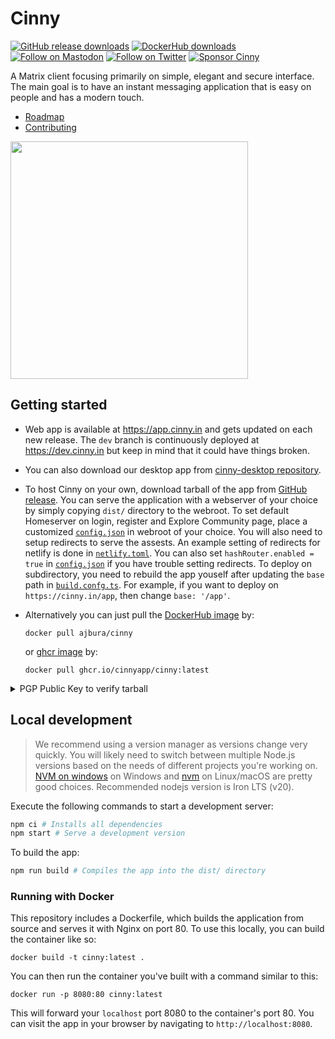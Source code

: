 # Cinny
<p>
    <a href="https://github.com/ajbura/cinny/releases">
        <img alt="GitHub release downloads" src="https://img.shields.io/github/downloads/ajbura/cinny/total?logo=github&style=social"></a>
    <a href="https://hub.docker.com/r/ajbura/cinny">
        <img alt="DockerHub downloads" src="https://img.shields.io/docker/pulls/ajbura/cinny?logo=docker&style=social"></a>
    <a href="https://fosstodon.org/@cinnyapp">
        <img alt="Follow on Mastodon" src="https://img.shields.io/mastodon/follow/106845779685925461?domain=https%3A%2F%2Ffosstodon.org&logo=mastodon&style=social"></a>
    <a href="https://twitter.com/intent/follow?screen_name=cinnyapp">
        <img alt="Follow on Twitter" src="https://img.shields.io/twitter/follow/cinnyapp?logo=twitter&style=social"></a>
    <a href="https://cinny.in/#sponsor">
        <img alt="Sponsor Cinny" src="https://img.shields.io/opencollective/all/cinny?logo=opencollective&style=social"></a>
</p>

A Matrix client focusing primarily on simple, elegant and secure interface. The main goal is to have an instant messaging application that is easy on people and has a modern touch.
- [Roadmap](https://github.com/orgs/cinnyapp/projects/1)
- [Contributing](./CONTRIBUTING.md)

<img align="center" src="https://raw.githubusercontent.com/cinnyapp/cinny-site/main/assets/preview2-light.png" height="380">

## Getting started
* Web app is available at https://app.cinny.in and gets updated on each new release. The `dev` branch is continuously deployed at https://dev.cinny.in but keep in mind that it could have things broken.

* You can also download our desktop app from [cinny-desktop repository](https://github.com/cinnyapp/cinny-desktop).

* To host Cinny on your own, download tarball of the app from [GitHub release](https://github.com/cinnyapp/cinny/releases/latest).
You can serve the application with a webserver of your choice by simply copying `dist/` directory to the webroot. 
To set default Homeserver on login, register and Explore Community page, place a customized [`config.json`](config.json) in webroot of your choice.
You will also need to setup redirects to serve the assests. An example setting of redirects for netlify is done in [`netlify.toml`](netlify.toml). You can also set `hashRouter.enabled = true` in [`config.json`](config.json) if you have trouble setting redirects.
To deploy on subdirectory, you need to rebuild the app youself after updating the `base` path in [`build.confg.ts`](build.confg.ts). For example, if you want to deploy on `https://cinny.in/app`, then change `base: '/app'`.

* Alternatively you can just pull the [DockerHub image](https://hub.docker.com/r/ajbura/cinny) by:
    ```
    docker pull ajbura/cinny
    ```
    or [ghcr image](https://github.com/cinnyapp/cinny/pkgs/container/cinny) by:
    ```
    docker pull ghcr.io/cinnyapp/cinny:latest
    ```

<details>
<summary>PGP Public Key to verify tarball</summary>

```
-----BEGIN PGP PUBLIC KEY BLOCK-----

mQGNBGJw/g0BDAC8qQeLqDMzYzfPyOmRlHVEoguVTo+eo1aVdQH2X7OELdjjBlyj
6d6c1adv/uF2g83NNMoQY7GEeHjRnXE4m8kYSaarb840pxrYUagDc0dAbJOGaCBY
FKTo7U1Kvg0vdiaRuus0pvc1NVdXSxRNQbFXBSwduD+zn66TI3HfcEHNN62FG1cE
K1jWDwLAU0P3kKmj8+CAc3h9ZklPu0k/+t5bf/LJkvdBJAUzGZpehbPL5f3u3BZ0
leZLIrR8uV7PiV5jKFahxlKR5KQHld8qQm+qVhYbUzpuMBGmh419I6UvTzxuRcvU
Frn9ttCEzV55Y+so4X2e4ZnB+5gOnNw+ecifGVdj/+UyWnqvqqDvLrEjjK890nLb
Pil4siecNMEpiwAN6WSmKpWaCwQAHEGDVeZCc/kT0iYfj5FBcsTVqWiO6eaxkUlm
jnulqWqRrlB8CJQQvih/g//uSEBdzIibo+ro+3Jpe120U/XVUH62i9HoRQEm6ADG
4zS5hIq4xyA8fL8AEQEAAbQdQ2lubnlBcHAgPGNpbm55YXBwQGdtYWlsLmNvbT6J
AdQEEwEIAD4CGwMFCwkIBwIGFQoJCAsCBBYCAwECHgECF4AWIQSRri2MHidaaZv+
vvuUMwx6UK/M8wUCZqEDwAUJFvwIswAKCRCUMwx6UK/M877qC/4lxXOQIoWnLLkK
YiRCTkGsH6NdxgeYr6wpXT4xuQ45ZxCytwHpOGQmO/5up5961TxWW8D1frRIJHjj
AZGoRCL3EKEuY8nt3D99fpf3DvZrs1uoVAhiyn737hRlZAg+QsJheeGCmdSJ0hX5
Yud8SE+9zxLS1+CEjMrsUd/RGre/phme+wNXfaHfREAC9ewolgVChPIbMxG2f+vs
K8Xv52BFng7ta9fgsl1XuOjpuaSbQv6g+4ONk/lxKF0SmnhEGM3dmIYPONxW47Yf
atnIjRra/YhPTNwrNBGMmG4IFKaOsMbjW/eakjWTWOVKKJNBMoDdRcYYWIMCpLy8
AQUrMtQEsHSnqCwrw818S5A6rrhcfVGk36RGm0nOy6LS5g5jmqaYsvbCcBGY9B2c
SUAVNm17oo7TtEajk8hcSXoZod1t++pyjcVKEmSn3nFK7v5m3V+cPhNTxZMK459P
3x1Ucqj/kTqrxKw6s2Uknuk0ajmw0ljV+BQwgL6maguo9BKgCNW5AY0EYnD+DQEM
ANOu/d6ZMF8bW+Df9RDCUQKytbaZfa+ZbIHBus7whCD/SQMOhPKntv3HX7SmMCs+
5i27kJMu4YN623JCS7hdCoXVO1R5kXCEcneW/rPBMDutaM472YvIWMIqK9Wwl5+0
Piu2N+uTkKhe9uS2u7eN+Khef3d7xfjGRxoppM+xI9dZO+jhYiy8LuC0oBohTjJq
QPqfGDpowBwRkkOsGz/XVcesJ1Pzg4bKivTS9kZjZSyT9RRSY8As0sVUN57AwYul
s1+eh00n/tVpi2Jj9pCm7S0csSXvXj8v2OTdK1jt4YjpzR0/rwh4+/xlOjDjZEqH
vMPhpzpbgnwkxZ3X8BFne9dJ3maC5zQ3LAeCP5m1W0hXzagYhfyjo74slJgD1O8c
LDf2Oxc5MyM8Y/UK497zfqSPfgT3NhQmhHzk83DjXw3I6Z3A3U+Jp61w0eBRI1nx
H1UIG+gldcAKUTcfwL0lghoT3nmi9JAbvek0Smhz00Bbo8/dx8vwQRxDUxlt7Exx
NwARAQABiQG8BBgBCAAmAhsMFiEEka4tjB4nWmmb/r77lDMMelCvzPMFAmahA9IF
CRb8CMUACgkQlDMMelCvzPPQgQv/d5/z+fxgKqgfhQX+V49X4WgTVxZ/CzztDoJ1
XAq1dzTNEy8AFguXIo6eVXPSpMxec7ZreN3+UPQBnCf3eR5YxWNYOYKmk0G4E8D2
KGUJept7TSA42/8N2ov6tToXFg4CgzKZj0fYLwgutly7K8eiWmSU6ptaO8aEQBHB
gTGIOO3h6vJMGVycmoeRnHjv4wV84YWSVFSoJ7cY0he4Z9UznJBbE/KHZjrkXsPo
N+Gg5lDuOP5xjKzM5SogV9lhxBAhMWAg3URUF15yruZBiA8uV1FOK8sal/9C1G7V
M6ygA6uOZqXlZtcdA94RoSsW2pZ9eLVPsxz2B3Zko7tu11MpNP/wYmfGTI3KxZBj
n/eodvwjJSgHpGOFSmbNzvPJo3to5nNlp7wH1KxIMc6Uuu9hgfDfwkFZgV2bnFIa
Q6gyF548Ub48z7Dz83+WwLgbX19ve4oZx+dqSdczP6ILHRQomtrzrkkP2LU52oI5
mxFo+ioe/ABCufSmyqFye0psX3Sp
=WtqZ
-----END PGP PUBLIC KEY BLOCK-----
```
</details>

## Local development
> We recommend using a version manager as versions change very quickly. You will likely need to switch 
between multiple Node.js versions based on the needs of different projects you're working on. [NVM on windows](https://github.com/coreybutler/nvm-windows#installation--upgrades) on Windows and [nvm](https://github.com/nvm-sh/nvm) on Linux/macOS are pretty good choices. Recommended nodejs version is Iron LTS (v20).

Execute the following commands to start a development server:
```sh
npm ci # Installs all dependencies
npm start # Serve a development version
```

To build the app:
```sh
npm run build # Compiles the app into the dist/ directory
```

### Running with Docker
This repository includes a Dockerfile, which builds the application from source and serves it with Nginx on port 80. To
use this locally, you can build the container like so:
```
docker build -t cinny:latest .
```

You can then run the container you've built with a command similar to this:
```
docker run -p 8080:80 cinny:latest
```

This will forward your `localhost` port 8080 to the container's port 80. You can visit the app in your browser by navigating to `http://localhost:8080`.
